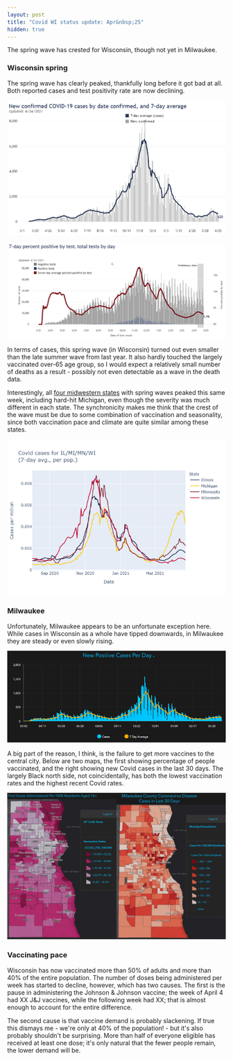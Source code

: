 ```yaml
---
layout: post
title: "Covid WI status update: Apr&nbsp;25"
hidden: true
---
```


The spring wave has crested for Wisconsin, though not yet in Milwaukee.

### Wisconsin spring
The spring wave has clearly peaked, thankfully long before it got bad at all. Both reported cases and test positivity rate are now declining. 

![Cases](../assets/DHS-Cases-Reported_2021-04-24.png)

![Positivity rate](../assets/DHS-Positivity_2021-04-24.png)

In terms of cases, this spring wave (in Wisconsin) turned out even smaller than the late summer wave from last year. It also hardly touched the largely vaccinated over-65 age group, so I would expect a relatively small number of deaths as a result - possibly not even detectable as a wave in the death data.

Interestingly, all [four midwestern states](2021-04-11-variants-midwest.md) with spring waves peaked this same week, including hard-hit Michigan, even though the severity was much different in each state. The synchronicity makes me think that the crest of the wave must be due to some combination of vaccination and seasonality, since both vaccination pace and climate are quite similar among these states.

![Cases in 4 midwest states](../assets/Cases-Midwest-States_2021-04-23.png)

### Milwaukee
Unfortunately, Milwaukee appears to be an unfortunate exception here. While cases in Wisconsin as a whole have tipped downwards, in Milwaukee they are steady or even slowly rising.

![Cases in Milwaukee](../assets/Milwaukee-Cases_2021-04-24.png)

A big part of the reason, I think, is the failure to get more vaccines to the central city.  Below are two maps, the first showing percentage of people vaccinated, and the right showing new Covid cases in the last 30 days. The largely Black north side, not coincidentally, has both the lowest vaccination rates and the highest recent Covid rates.

![Map of Vaccines/Cases in Milwaukee](../assets/Milwaukee-Map-Vaccines-Cases_2021-04-24.png)

### Vaccinating pace
Wisconsin has now vaccinated more than 50% of adults and more than 40% of the entire population. The number of doses being administered per week has started to decline, however, which has two causes. The first is the pause in administering the Johnson & Johnson vaccine; the week of April 4 had XX J&J vaccines, while the following week had XX; that is almost enough to account for the entire difference.

The second cause is that vaccine demand is probably slackening. If true this dismays me - we're only at 40% of the population! - but it's also probably shouldn't be surprising. More than half of everyone eligible has received at least one dose; it's only natural that the fewer people remain, the lower demand will be. 

